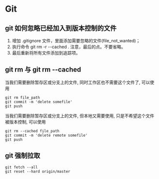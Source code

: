 # Git

## git 如何忽略已经加入到版本控制的文件

1. 增加 .gitignore 文件，里面添加需要忽略的文件(file_not_wanted)；
2. 执行命令 git rm -r --cached .  注意，最后的点。不要省略。
3. 最后重新将所有文件添加到追踪项。

## git rm 与 git rm --cached

当我们需要删除暂存区或分支上的文件, 同时工作区也不需要这个文件了, 可以使用

```git
git rm file_path
git commit -m 'delete somefile'
git push
```

当我们需要删除暂存区或分支上的文件, 但本地又需要使用, 只是不希望这个文件被版本控制, 可以使用

```git
git rm --cached file_path
git commit -m 'delete remote somefile'
git push
```

## git 强制拉取

```git
git fetch --all
git reset --hard origin/master
```
